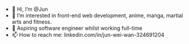- 👋 Hi, I’m @Jun
- 👀 I’m interested in front-end web development, anime, manga, martial arts and fitness.
- 🌱 Aspiring software engineer whilst working full-time
- 📫 How to reach me: linkedin.com/in/jun-wei-wan-324691204
<!---
jwanautomation/jwanautomation is a ✨ special ✨ repository because its `README.md` (this file) appears on your GitHub profile.
You can click the Preview link to take a look at your changes.
--->
